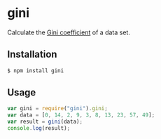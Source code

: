 # gini

Calculate the [Gini coefficient](http://en.wikipedia.org/wiki/Gini_coefficient) of a data set.

## Installation

```bash
$ npm install gini
```

## Usage

```javascript
var gini = require("gini").gini;
var data = [0, 14, 2, 9, 3, 8, 13, 23, 57, 49];
var result = gini(data);
console.log(result);
```
